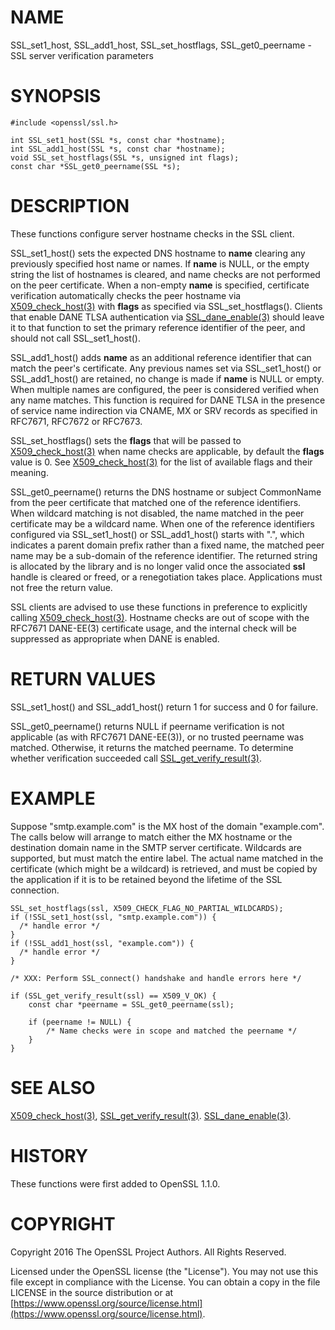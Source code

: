 # NAME

SSL\_set1\_host, SSL\_add1\_host, SSL\_set\_hostflags, SSL\_get0\_peername -
SSL server verification parameters

# SYNOPSIS

    #include <openssl/ssl.h>

    int SSL_set1_host(SSL *s, const char *hostname);
    int SSL_add1_host(SSL *s, const char *hostname);
    void SSL_set_hostflags(SSL *s, unsigned int flags);
    const char *SSL_get0_peername(SSL *s);

# DESCRIPTION

These functions configure server hostname checks in the SSL client.

SSL\_set1\_host() sets the expected DNS hostname to **name** clearing
any previously specified host name or names.  If **name** is NULL,
or the empty string the list of hostnames is cleared, and name
checks are not performed on the peer certificate.  When a non-empty
**name** is specified, certificate verification automatically checks
the peer hostname via [X509\_check\_host(3)](http://man.he.net/man3/X509_check_host) with **flags** as specified
via SSL\_set\_hostflags().  Clients that enable DANE TLSA authentication
via [SSL\_dane\_enable(3)](http://man.he.net/man3/SSL_dane_enable) should leave it to that function to set
the primary reference identifier of the peer, and should not call
SSL\_set1\_host().

SSL\_add1\_host() adds **name** as an additional reference identifier
that can match the peer's certificate.  Any previous names set via
SSL\_set1\_host() or SSL\_add1\_host() are retained, no change is made
if **name** is NULL or empty.  When multiple names are configured,
the peer is considered verified when any name matches.  This function
is required for DANE TLSA in the presence of service name indirection
via CNAME, MX or SRV records as specified in RFC7671, RFC7672 or
RFC7673.

SSL\_set\_hostflags() sets the **flags** that will be passed to
[X509\_check\_host(3)](http://man.he.net/man3/X509_check_host) when name checks are applicable, by default
the **flags** value is 0.  See [X509\_check\_host(3)](http://man.he.net/man3/X509_check_host) for the list
of available flags and their meaning.

SSL\_get0\_peername() returns the DNS hostname or subject CommonName
from the peer certificate that matched one of the reference
identifiers.  When wildcard matching is not disabled, the name
matched in the peer certificate may be a wildcard name.  When one
of the reference identifiers configured via SSL\_set1\_host() or
SSL\_add1\_host() starts with ".", which indicates a parent domain prefix
rather than a fixed name, the matched peer name may be a sub-domain
of the reference identifier.  The returned string is allocated by
the library and is no longer valid once the associated **ssl** handle
is cleared or freed, or a renegotiation takes place.  Applications
must not free the return value.

SSL clients are advised to use these functions in preference to
explicitly calling [X509\_check\_host(3)](http://man.he.net/man3/X509_check_host).  Hostname checks are out
of scope with the RFC7671 DANE-EE(3) certificate usage, and the
internal check will be suppressed as appropriate when DANE is
enabled.

# RETURN VALUES

SSL\_set1\_host() and SSL\_add1\_host() return 1 for success and 0 for
failure.

SSL\_get0\_peername() returns NULL if peername verification is not
applicable (as with RFC7671 DANE-EE(3)), or no trusted peername was
matched.  Otherwise, it returns the matched peername.  To determine
whether verification succeeded call [SSL\_get\_verify\_result(3)](http://man.he.net/man3/SSL_get_verify_result).

# EXAMPLE

Suppose "smtp.example.com" is the MX host of the domain "example.com".
The calls below will arrange to match either the MX hostname or the
destination domain name in the SMTP server certificate.  Wildcards
are supported, but must match the entire label.  The actual name
matched in the certificate (which might be a wildcard) is retrieved,
and must be copied by the application if it is to be retained beyond
the lifetime of the SSL connection.

    SSL_set_hostflags(ssl, X509_CHECK_FLAG_NO_PARTIAL_WILDCARDS);
    if (!SSL_set1_host(ssl, "smtp.example.com")) {
      /* handle error */
    }
    if (!SSL_add1_host(ssl, "example.com")) {
      /* handle error */
    }

    /* XXX: Perform SSL_connect() handshake and handle errors here */

    if (SSL_get_verify_result(ssl) == X509_V_OK) {
        const char *peername = SSL_get0_peername(ssl);

        if (peername != NULL) {
            /* Name checks were in scope and matched the peername */
        }
    }

# SEE ALSO

[X509\_check\_host(3)](http://man.he.net/man3/X509_check_host),
[SSL\_get\_verify\_result(3)](http://man.he.net/man3/SSL_get_verify_result).
[SSL\_dane\_enable(3)](http://man.he.net/man3/SSL_dane_enable).

# HISTORY

These functions were first added to OpenSSL 1.1.0.

# COPYRIGHT

Copyright 2016 The OpenSSL Project Authors. All Rights Reserved.

Licensed under the OpenSSL license (the "License").  You may not use
this file except in compliance with the License.  You can obtain a copy
in the file LICENSE in the source distribution or at
[https://www.openssl.org/source/license.html](https://www.openssl.org/source/license.html).
